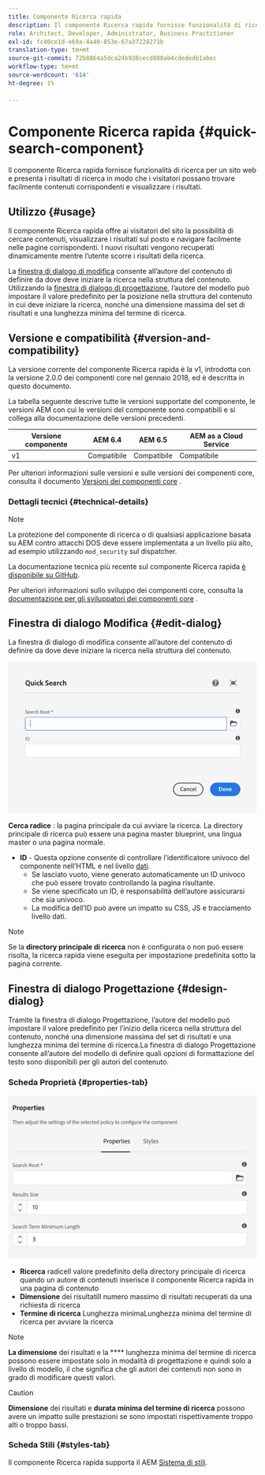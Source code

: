 ```yaml
---
title: Componente Ricerca rapida
description: Il componente Ricerca rapida fornisce funzionalità di ricerca per un sito web e presenta i risultati di ricerca in modo che i visitatori possano cercare il sito e filtrare i risultati.
role: Architect, Developer, Administrator, Business Practitioner
exl-id: fc40ce1d-e69a-4a40-853e-67a37228271b
translation-type: tm+mt
source-git-commit: 72b8864a5dca24b938cecd808ab4cdededb1abec
workflow-type: tm+mt
source-wordcount: '614'
ht-degree: 1%

---
```


# Componente Ricerca rapida {#quick-search-component}

Il componente Ricerca rapida fornisce funzionalità di ricerca per un sito web e presenta i risultati di ricerca in modo che i visitatori possano trovare facilmente contenuti corrispondenti e visualizzare i risultati.

## Utilizzo {#usage}

Il componente Ricerca rapida offre ai visitatori del sito la possibilità di cercare contenuti, visualizzare i risultati sul posto e navigare facilmente nelle pagine corrispondenti. I nuovi risultati vengono recuperati dinamicamente mentre l’utente scorre i risultati della ricerca.

La [finestra di dialogo di modifica](#edit-dialog) consente all’autore del contenuto di definire da dove deve iniziare la ricerca nella struttura del contenuto. Utilizzando la [finestra di dialogo di progettazione](#design-dialog), l’autore del modello può impostare il valore predefinito per la posizione nella struttura del contenuto in cui deve iniziare la ricerca, nonché una dimensione massima del set di risultati e una lunghezza minima del termine di ricerca.

## Versione e compatibilità {#version-and-compatibility}

La versione corrente del componente Ricerca rapida è la v1, introdotta con la versione 2.0.0 dei componenti core nel gennaio 2018, ed è descritta in questo documento.

La tabella seguente descrive tutte le versioni supportate del componente, le versioni AEM con cui le versioni del componente sono compatibili e si collega alla documentazione delle versioni precedenti.

| Versione componente | AEM 6.4 | AEM 6.5 | AEM as a Cloud Service |
|--- |--- |--- |---|
| v1 | Compatibile | Compatibile | Compatibile |

Per ulteriori informazioni sulle versioni e sulle versioni dei componenti core, consulta il documento [Versioni dei componenti core](/help/versions.md) .

### Dettagli tecnici {#technical-details}

>[!NOTE]
>
>La protezione del componente di ricerca o di qualsiasi applicazione basata su AEM contro attacchi DOS deve essere implementata a un livello più alto, ad esempio utilizzando `mod_security` sul dispatcher.

La documentazione tecnica più recente sul componente Ricerca rapida [è disponibile su GitHub](https://adobe.com/go/aem_cmp_tech_search_v1).

Per ulteriori informazioni sullo sviluppo dei componenti core, consulta la [documentazione per gli sviluppatori dei componenti core](/help/developing/overview.md) .

## Finestra di dialogo Modifica {#edit-dialog}

La finestra di dialogo di modifica consente all’autore del contenuto di definire da dove deve iniziare la ricerca nella struttura del contenuto.

![Finestra di dialogo di modifica del componente Ricerca rapida](/help/assets/quick-search-edit.png)

**Cerca radice** : la pagina principale da cui avviare la ricerca. La directory principale di ricerca può essere una pagina master blueprint, una lingua master o una pagina normale.
* **ID**  - Questa opzione consente di controllare l’identificatore univoco del componente nell’HTML e nel livello  [dati](/help/developing/data-layer/overview.md).
   * Se lasciato vuoto, viene generato automaticamente un ID univoco che può essere trovato controllando la pagina risultante.
   * Se viene specificato un ID, è responsabilità dell’autore assicurarsi che sia univoco.
   * La modifica dell’ID può avere un impatto su CSS, JS e tracciamento livello dati.

>[!NOTE]
>
>Se la **directory principale di ricerca** non è configurata o non può essere risolta, la ricerca rapida viene eseguita per impostazione predefinita sotto la pagina corrente.

## Finestra di dialogo Progettazione {#design-dialog}

Tramite la finestra di dialogo Progettazione, l’autore del modello può impostare il valore predefinito per l’inizio della ricerca nella struttura del contenuto, nonché una dimensione massima del set di risultati e una lunghezza minima del termine di ricerca.La finestra di dialogo Progettazione consente all’autore del modello di definire quali opzioni di formattazione del testo sono disponibili per gli autori del contenuto.

### Scheda Proprietà {#properties-tab}

![Finestra di dialogo di progettazione del componente Ricerca rapida](/help/assets/quick-search-design.png)

* **Ricerca**
radiceIl valore predefinito della directory principale di ricerca quando un autore di contenuti inserisce il componente Ricerca rapida in una pagina di contenuto
* **Dimensione**
dei risultatiIl numero massimo di risultati recuperati da una richiesta di ricerca
* **Termine di ricerca**
Lunghezza minimaLunghezza minima del termine di ricerca per avviare la ricerca

>[!NOTE]
>
>**La dimensione** dei risultati e la  **** lunghezza minima del termine di ricerca possono essere impostate solo in modalità di progettazione e quindi solo a livello di modello, il che significa che gli autori dei contenuti non sono in grado di modificare questi valori.

>[!CAUTION]
>
>**Dimensione** dei risultati e  **durata minima del termine di ricerca** possono avere un impatto sulle prestazioni se sono impostati rispettivamente troppo alti o troppo bassi.

### Scheda Stili {#styles-tab}

Il componente Ricerca rapida supporta il AEM [Sistema di stili](/help/get-started/authoring.md#component-styling).
